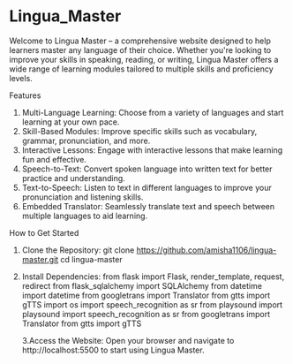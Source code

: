# Lingua_Master
Welcome to Lingua Master – a comprehensive website designed to help learners master any language of their choice. Whether you're looking to improve your skills in speaking, reading, or writing, Lingua Master offers a wide range of learning modules tailored to multiple skills and proficiency levels.

Features
1. Multi-Language Learning: Choose from a variety of languages and start learning at your own pace.
2. Skill-Based Modules: Improve specific skills such as vocabulary, grammar, pronunciation, and more.
3. Interactive Lessons: Engage with interactive lessons that make learning fun and effective.
4. Speech-to-Text: Convert spoken language into written text for better practice and understanding.
5. Text-to-Speech: Listen to text in different languages to improve your pronunciation and listening skills.
6. Embedded Translator: Seamlessly translate text and speech between multiple languages to aid learning.

How to Get Started
1. Clone the Repository:
  git clone https://github.com/amisha1106/lingua-master.git
  cd lingua-master
2. Install Dependencies:
   from flask import Flask, render_template, request, redirect
   from flask_sqlalchemy import SQLAlchemy
   from datetime import datetime
   from googletrans import Translator
   from gtts import gTTS
   import os
   import speech_recognition as sr
   from playsound import playsound
   import speech_recognition as sr
   from googletrans import Translator
   from gtts import gTTS

   3.Access the Website:
     Open your browser and navigate to http://localhost:5500 to start using Lingua Master.
      
